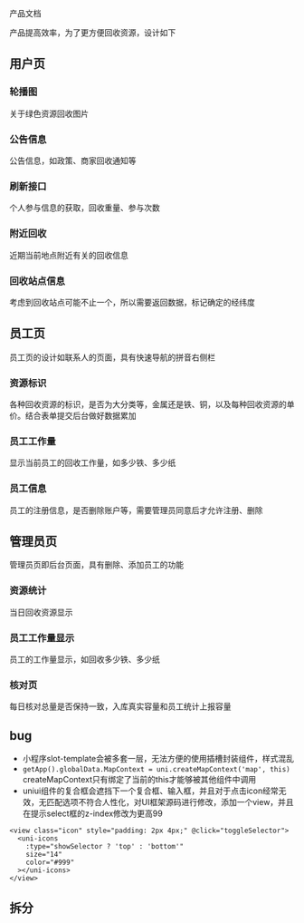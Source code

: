 产品文档

产品提高效率，为了更方便回收资源，设计如下

## 用户页


### 轮播图
关于绿色资源回收图片

### 公告信息
公告信息，如政策、商家回收通知等

### 刷新接口
个人参与信息的获取，回收重量、参与次数

### 附近回收

近期当前地点附近有关的回收信息

### 回收站点信息
考虑到回收站点可能不止一个，所以需要返回数据，标记确定的经纬度

## 员工页

员工页的设计如联系人的页面，具有快速导航的拼音右侧栏

### 资源标识

各种回收资源的标识，是否为大分类等，金属还是铁、铜，以及每种回收资源的单价。结合表单提交后台做好数据累加

### 员工工作量

显示当前员工的回收工作量，如多少铁、多少纸

### 员工信息

员工的注册信息，是否删除账户等，需要管理员同意后才允许注册、删除

## 管理员页

管理员页即后台页面，具有删除、添加员工的功能

### 资源统计

当日回收资源显示

### 员工工作量显示

员工的工作量显示，如回收多少铁、多少纸

### 核对页

每日核对总量是否保持一致，入库真实容量和员工统计上报容量

## bug

- 小程序slot-template会被多套一层，无法方便的使用插槽封装组件，样式混乱
- `getApp().globalData.MapContext = uni.createMapContext('map', this)` createMapContext只有绑定了当前的this才能够被其他组件中调用
- uniui组件的复合框会遮挡下一个复合框、输入框，并且对于点击icon经常无效，无匹配选项不符合人性化，对UI框架源码进行修改，添加一个view，并且在提示select框的z-index修改为更高99
```vue
<view class="icon" style="padding: 2px 4px;" @click="toggleSelector">
  <uni-icons
    :type="showSelector ? 'top' : 'bottom'"
    size="14"
    color="#999"
  ></uni-icons>
</view>
```

## 拆分